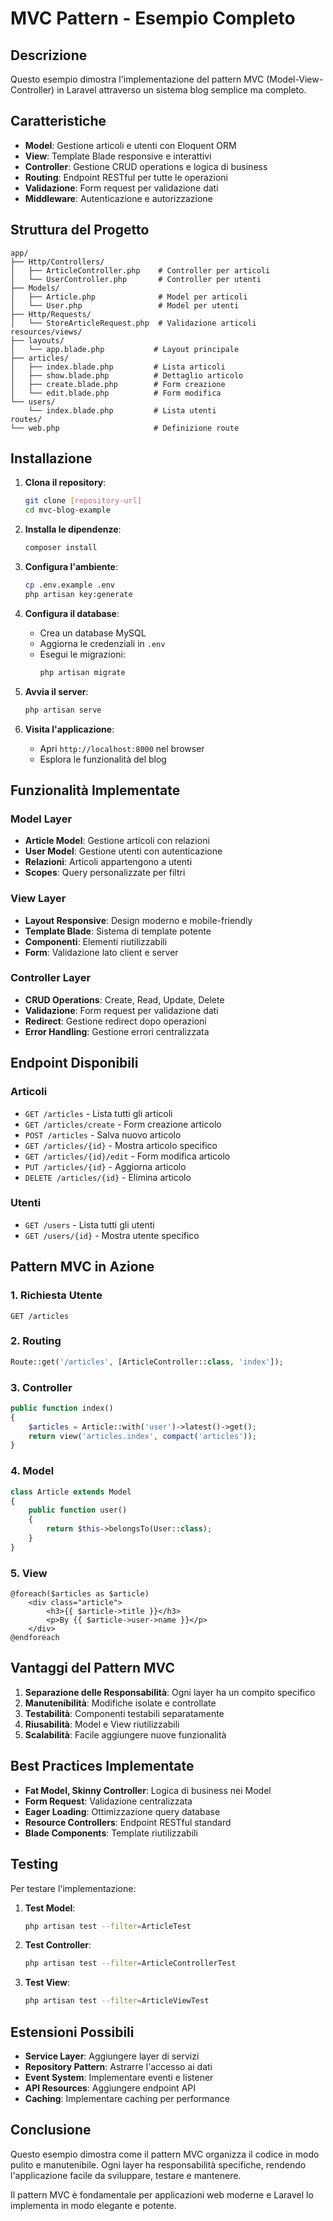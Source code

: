 # MVC Pattern - Esempio Completo

## Descrizione

Questo esempio dimostra l'implementazione del pattern MVC (Model-View-Controller) in Laravel attraverso un sistema blog semplice ma completo.

## Caratteristiche

- **Model**: Gestione articoli e utenti con Eloquent ORM
- **View**: Template Blade responsive e interattivi
- **Controller**: Gestione CRUD operations e logica di business
- **Routing**: Endpoint RESTful per tutte le operazioni
- **Validazione**: Form request per validazione dati
- **Middleware**: Autenticazione e autorizzazione

## Struttura del Progetto

```
app/
├── Http/Controllers/
│   ├── ArticleController.php    # Controller per articoli
│   └── UserController.php       # Controller per utenti
├── Models/
│   ├── Article.php              # Model per articoli
│   └── User.php                 # Model per utenti
├── Http/Requests/
│   └── StoreArticleRequest.php  # Validazione articoli
resources/views/
├── layouts/
│   └── app.blade.php           # Layout principale
├── articles/
│   ├── index.blade.php         # Lista articoli
│   ├── show.blade.php          # Dettaglio articolo
│   ├── create.blade.php        # Form creazione
│   └── edit.blade.php          # Form modifica
└── users/
    └── index.blade.php         # Lista utenti
routes/
└── web.php                     # Definizione route
```

## Installazione

1. **Clona il repository**:
   ```bash
   git clone [repository-url]
   cd mvc-blog-example
   ```

2. **Installa le dipendenze**:
   ```bash
   composer install
   ```

3. **Configura l'ambiente**:
   ```bash
   cp .env.example .env
   php artisan key:generate
   ```

4. **Configura il database**:
   - Crea un database MySQL
   - Aggiorna le credenziali in `.env`
   - Esegui le migrazioni:
     ```bash
     php artisan migrate
     ```

5. **Avvia il server**:
   ```bash
   php artisan serve
   ```

6. **Visita l'applicazione**:
   - Apri `http://localhost:8000` nel browser
   - Esplora le funzionalità del blog

## Funzionalità Implementate

### Model Layer
- **Article Model**: Gestione articoli con relazioni
- **User Model**: Gestione utenti con autenticazione
- **Relazioni**: Articoli appartengono a utenti
- **Scopes**: Query personalizzate per filtri

### View Layer
- **Layout Responsive**: Design moderno e mobile-friendly
- **Template Blade**: Sistema di template potente
- **Componenti**: Elementi riutilizzabili
- **Form**: Validazione lato client e server

### Controller Layer
- **CRUD Operations**: Create, Read, Update, Delete
- **Validazione**: Form request per validazione dati
- **Redirect**: Gestione redirect dopo operazioni
- **Error Handling**: Gestione errori centralizzata

## Endpoint Disponibili

### Articoli
- `GET /articles` - Lista tutti gli articoli
- `GET /articles/create` - Form creazione articolo
- `POST /articles` - Salva nuovo articolo
- `GET /articles/{id}` - Mostra articolo specifico
- `GET /articles/{id}/edit` - Form modifica articolo
- `PUT /articles/{id}` - Aggiorna articolo
- `DELETE /articles/{id}` - Elimina articolo

### Utenti
- `GET /users` - Lista tutti gli utenti
- `GET /users/{id}` - Mostra utente specifico

## Pattern MVC in Azione

### 1. Richiesta Utente
```
GET /articles
```

### 2. Routing
```php
Route::get('/articles', [ArticleController::class, 'index']);
```

### 3. Controller
```php
public function index()
{
    $articles = Article::with('user')->latest()->get();
    return view('articles.index', compact('articles'));
}
```

### 4. Model
```php
class Article extends Model
{
    public function user()
    {
        return $this->belongsTo(User::class);
    }
}
```

### 5. View
```blade
@foreach($articles as $article)
    <div class="article">
        <h3>{{ $article->title }}</h3>
        <p>By {{ $article->user->name }}</p>
    </div>
@endforeach
```

## Vantaggi del Pattern MVC

1. **Separazione delle Responsabilità**: Ogni layer ha un compito specifico
2. **Manutenibilità**: Modifiche isolate e controllate
3. **Testabilità**: Componenti testabili separatamente
4. **Riusabilità**: Model e View riutilizzabili
5. **Scalabilità**: Facile aggiungere nuove funzionalità

## Best Practices Implementate

- **Fat Model, Skinny Controller**: Logica di business nei Model
- **Form Request**: Validazione centralizzata
- **Eager Loading**: Ottimizzazione query database
- **Resource Controllers**: Endpoint RESTful standard
- **Blade Components**: Template riutilizzabili

## Testing

Per testare l'implementazione:

1. **Test Model**:
   ```bash
   php artisan test --filter=ArticleTest
   ```

2. **Test Controller**:
   ```bash
   php artisan test --filter=ArticleControllerTest
   ```

3. **Test View**:
   ```bash
   php artisan test --filter=ArticleViewTest
   ```

## Estensioni Possibili

- **Service Layer**: Aggiungere layer di servizi
- **Repository Pattern**: Astrarre l'accesso ai dati
- **Event System**: Implementare eventi e listener
- **API Resources**: Aggiungere endpoint API
- **Caching**: Implementare caching per performance

## Conclusione

Questo esempio dimostra come il pattern MVC organizza il codice in modo pulito e manutenibile. Ogni layer ha responsabilità specifiche, rendendo l'applicazione facile da sviluppare, testare e mantenere.

Il pattern MVC è fondamentale per applicazioni web moderne e Laravel lo implementa in modo elegante e potente.
